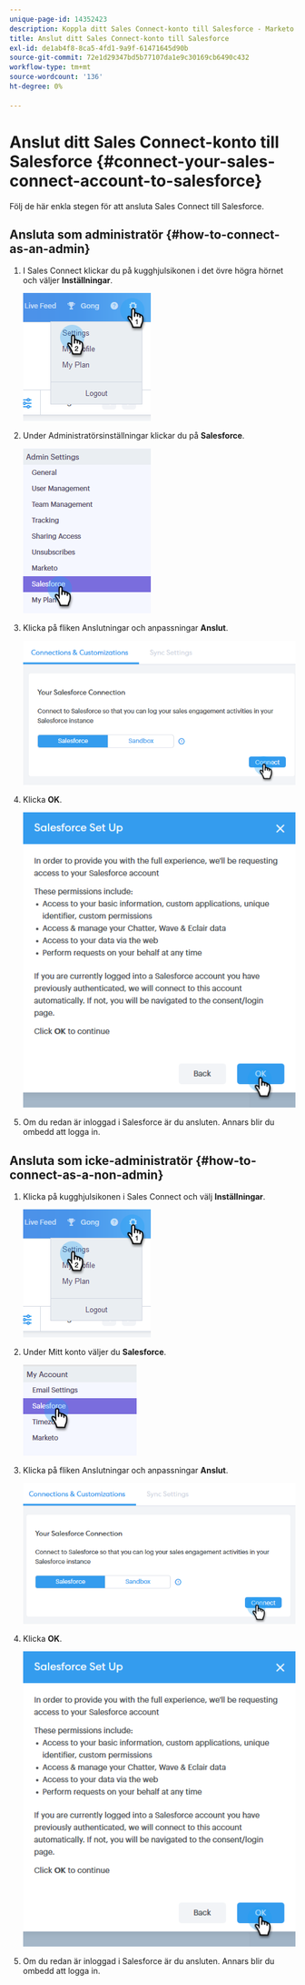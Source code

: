 ```yaml
---
unique-page-id: 14352423
description: Koppla ditt Sales Connect-konto till Salesforce - Marketo Docs - produktdokumentation
title: Anslut ditt Sales Connect-konto till Salesforce
exl-id: de1ab4f8-8ca5-4fd1-9a9f-61471645d90b
source-git-commit: 72e1d29347bd5b77107da1e9c30169cb6490c432
workflow-type: tm+mt
source-wordcount: '136'
ht-degree: 0%

---
```


# Anslut ditt Sales Connect-konto till Salesforce {#connect-your-sales-connect-account-to-salesforce}

Följ de här enkla stegen för att ansluta Sales Connect till Salesforce.

## Ansluta som administratör {#how-to-connect-as-an-admin}

1. I Sales Connect klickar du på kugghjulsikonen i det övre högra hörnet och väljer **Inställningar**.

   ![](assets/one.png)

1. Under Administratörsinställningar klickar du på **Salesforce**.

   ![](assets/six.png)

1. Klicka på fliken Anslutningar och anpassningar **Anslut**.

   ![](assets/seven.png)

1. Klicka **OK**.

   ![](assets/four.png)

1. Om du redan är inloggad i Salesforce är du ansluten. Annars blir du ombedd att logga in.

## Ansluta som icke-administratör {#how-to-connect-as-a-non-admin}

1. Klicka på kugghjulsikonen i Sales Connect och välj **Inställningar**.

   ![](assets/one.png)

1. Under Mitt konto väljer du **Salesforce**.

   ![](assets/two.png)

1. Klicka på fliken Anslutningar och anpassningar **Anslut**.

   ![](assets/three.png)

1. Klicka **OK**.

   ![](assets/four.png)

1. Om du redan är inloggad i Salesforce är du ansluten. Annars blir du ombedd att logga in.
